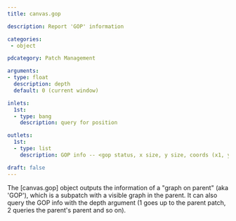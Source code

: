 ```yaml
---
title: canvas.gop

description: Report 'GOP' information

categories:
 - object

pdcategory: Patch Management

arguments:
- type: float
  description: depth
  default: 0 (current window)

inlets:
  1st:
  - type: bang
    description: query for position

outlets:
  1st:
  - type: list
    description: GOP info -- <gop status, x size, y size, coords (x1, y1, x2, y1)>

draft: false
---
```


The [canvas.gop] object outputs the information of a "graph on parent" (aka 'GOP'), which is a subpatch with a visible graph in the parent. It can also query the GOP info with the depth argument (1 goes up to the parent patch, 2 queries the parent's parent and so on).